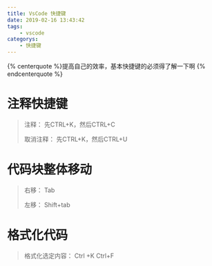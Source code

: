```yaml
---
title: VsCode 快捷键
date: 2019-02-16 13:43:42
tags:
    - vscode
categorys: 
    - 快捷键   
---
```

{% centerquote %}提高自己的效率，基本快捷键的必须得了解一下啊 {% endcenterquote %}
<!-- more -->

# 注释快捷键

> 注释：     先CTRL+K，然后CTRL+C
>
> 取消注释： 先CTRL+K，然后CTRL+U

# 代码块整体移动

> 右移：     Tab
>
> 左移： Shift+tab

# 格式化代码

> 格式化选定内容： Ctrl +K   Ctrl+F